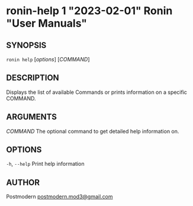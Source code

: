 # ronin-help 1 "2023-02-01" Ronin "User Manuals"

## SYNOPSIS

`ronin help` [*options*] [*COMMAND*]

## DESCRIPTION

Displays the list of available Commands or prints information on a specific
COMMAND.

## ARGUMENTS

*COMMAND*
	The optional command to get detailed help information on.

## OPTIONS

`-h`, `--help`
  Print help information

## AUTHOR

Postmodern <postmodern.mod3@gmail.com>

